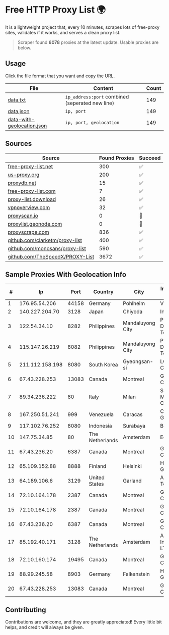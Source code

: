 
# Free HTTP Proxy List 🌍

It is a lightweight project that, every 10 minutes, scrapes lots of free-proxy sites, validates if it works, and serves a clean proxy list.


> Scraper found **6078** proxies at the latest update. Usable proxies are below.

## Usage

Click the file format that you want and copy the URL.


|File|Content|Count|
|----|-------|-----|
|[data.txt](https://raw.githubusercontent.com/themiralay/Proxy-List-World/master/data.txt)|`ip_address:port` combined (seperated new line)|149|
|[data.json](https://raw.githubusercontent.com/themiralay/Proxy-List-World/master/data.json)|`ip, port`|149|
|[data-with-geolocation.json](https://raw.githubusercontent.com/themiralay/Proxy-List-World/master/data-with-geolocation.json)|`ip, port, geolocation`|149|

## Sources

|Source|Found Proxies|Succeed|
|------|-------------|-------|
|[free-proxy-list.net](https://free-proxy-list.net)|300|✅|
|[us-proxy.org](https://www.us-proxy.org)|200|✅|
|[proxydb.net](http://proxydb.net)|15|✅|
|[free-proxy-list.com](https://free-proxy-list.com/?page=&port=&type%5B%5D=http&type%5B%5D=https&up_time=0&search=Search)|7|✅|
|[proxy-list.download](https://www.proxy-list.download/HTTP)|26|✅|
|[vpnoverview.com](https://vpnoverview.com/privacy/anonymous-browsing/free-proxy-servers)|32|✅|
|[proxyscan.io](https://www.proxyscan.io)|0|🚫|
|[proxylist.geonode.com](https://proxylist.geonode.com/api/proxy-list?limit=300&page=1&sort_by=lastChecked&sort_type=desc&protocols=http,https)|0|🚫|
|[proxyscrape.com](https://api.proxyscrape.com/v2/?request=displayproxies&protocol=http&timeout=10000&country=all&ssl=all&anonymity=all)|836|✅|
|[github.com/clarketm/proxy-list](https://raw.githubusercontent.com/clarketm/proxy-list/master/proxy-list-raw.txt)|400|✅|
|[github.com/monosans/proxy-list](https://raw.githubusercontent.com/monosans/proxy-list/main/proxies/http.txt)|590|✅|
|[github.com/TheSpeedX/PROXY-List](https://raw.githubusercontent.com/TheSpeedX/PROXY-List/master/http.txt)|3672|✅|


## Sample Proxies With Geolocation Info

|#|Ip|Port|Country|City|Internet Service Provider|
|-|--|----|-------|----|-------------------------|
|1|176.95.54.206|44158|Germany|Pohlheim|Vodafone GmbH|
|2|140.227.204.70|3128|Japan|Chiyoda|InfoSphere|
|3|122.54.34.10|8282|Philippines|Mandaluyong City|Philippine Long Distance Telephone Co.|
|4|115.147.26.219|8082|Philippines|Mandaluyong City|Philippine Long Distance Telephone Co.|
|5|211.112.158.198|8080|South Korea|Gyeongsan-si|LG HelloVision Corp.|
|6|67.43.228.253|13083|Canada|Montreal|GloboTech Communications|
|7|89.34.236.222|80|Italy|Milan|Seflow S.N.C. Di Marco Brame' & C.|
|8|167.250.51.241|999|Venezuela|Caracas|CORPORACIÓN GALA IT, C.A.|
|9|117.102.76.252|8080|Indonesia|Surabaya|Biznet Networks|
|10|147.75.34.85|80|The Netherlands|Amsterdam|Equinix Services|
|11|67.43.236.20|6387|Canada|Montreal|GloboTech Communications|
|12|65.109.152.88|8888|Finland|Helsinki|Hetzner Online GmbH|
|13|64.189.106.6|3129|United States|Garland|Apogee Telecom Inc.|
|14|72.10.164.178|2387|Canada|Montreal|GloboTech Communications|
|15|72.10.164.178|2387|Canada|Montreal|GloboTech Communications|
|16|67.43.236.20|6387|Canada|Montreal|GloboTech Communications|
|17|85.192.40.171|3128|The Netherlands|Amsterdam|Aeza International LTD|
|18|72.10.160.174|19495|Canada|Montreal|GloboTech Communications|
|19|88.99.245.58|8903|Germany|Falkenstein|Hetzner Online GmbH|
|20|67.43.228.253|13083|Canada|Montreal|GloboTech Communications|



## Contributing

Contributions are welcome, and they are greatly appreciated! Every
little bit helps, and credit will always be given.

